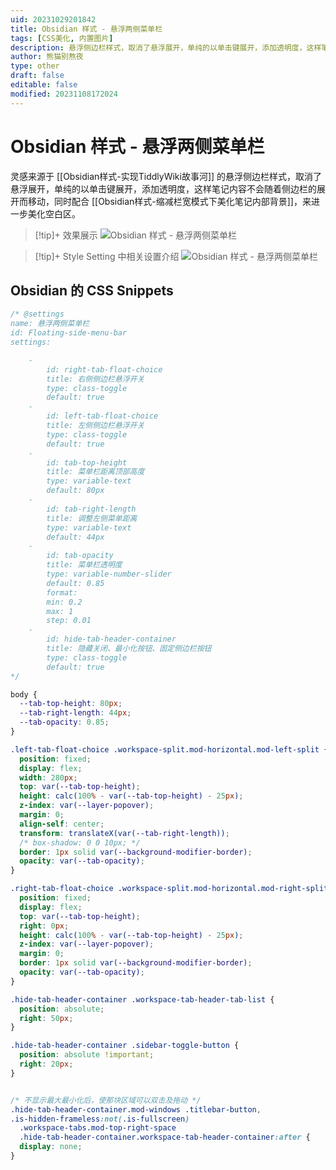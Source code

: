 ```yaml
---
uid: 20231029201842
title: Obsidian 样式 - 悬浮两侧菜单栏
tags: [CSS美化, 内置图片]
description: 悬浮侧边栏样式，取消了悬浮展开，单纯的以单击键展开，添加透明度，这样笔记内容不会随着侧边栏的展开而移动
author: 熊猫别熬夜
type: other
draft: false
editable: false
modified: 20231108172024
---
```


# Obsidian 样式 - 悬浮两侧菜单栏

灵感来源于 [[Obsidian样式-实现TiddlyWiki故事河]] 的悬浮侧边栏样式，取消了悬浮展开，单纯的以单击键展开，添加透明度，这样笔记内容不会随着侧边栏的展开而移动，同时配合 [[Obsidian样式-缩减栏宽模式下美化笔记内部背景]]，来进一步美化空白区。

> [!tip]+ 效果展示
> ![Obsidian 样式 - 悬浮两侧菜单栏](https://cdn.pkmer.cn/images/Pasted%20image%2020231027132828.png!pkmer)

> [!tip]+ Style Setting 中相关设置介绍
> ![Obsidian 样式 - 悬浮两侧菜单栏](https://cdn.pkmer.cn/images/Pasted%20image%2020231028181354.png!pkmer)

## Obsidian 的 CSS Snippets

```css
/* @settings
name: 悬浮两侧菜单栏
id: Floating-side-menu-bar
settings:

	-
		id: right-tab-float-choice
		title: 右侧侧边栏悬浮开关
		type: class-toggle
		default: true
	-
		id: left-tab-float-choice
		title: 左侧侧边栏悬浮开关
		type: class-toggle
		default: true
	-
		id: tab-top-height
		title: 菜单栏距离顶部高度
		type: variable-text
		default: 80px
	-
		id: tab-right-length
		title: 调整左侧菜单距离
		type: variable-text
		default: 44px
	-
		id: tab-opacity
		title: 菜单栏透明度
		type: variable-number-slider
		default: 0.85
		format: 
		min: 0.2
		max: 1
		step: 0.01
	-
		id: hide-tab-header-container
		title: 隐藏关闭、最小化按钮、固定侧边栏按钮
		type: class-toggle
		default: true
*/

body {
  --tab-top-height: 80px;
  --tab-right-length: 44px;
  --tab-opacity: 0.85;
}

.left-tab-float-choice .workspace-split.mod-horizontal.mod-left-split {
  position: fixed;
  display: flex;
  width: 280px;
  top: var(--tab-top-height);
  height: calc(100% - var(--tab-top-height) - 25px);
  z-index: var(--layer-popover);
  margin: 0;
  align-self: center;
  transform: translateX(var(--tab-right-length));
  /* box-shadow: 0 0 10px; */
  border: 1px solid var(--background-modifier-border);
  opacity: var(--tab-opacity);
}

.right-tab-float-choice .workspace-split.mod-horizontal.mod-right-split {
  position: fixed;
  display: flex;
  top: var(--tab-top-height);
  right: 0px;
  height: calc(100% - var(--tab-top-height) - 25px);
  z-index: var(--layer-popover);
  margin: 0;
  border: 1px solid var(--background-modifier-border);
  opacity: var(--tab-opacity);
}

.hide-tab-header-container .workspace-tab-header-tab-list {
  position: absolute;
  right: 50px;
}

.hide-tab-header-container .sidebar-toggle-button {
  position: absolute !important;
  right: 20px;
}


/* 不显示最大最小化后，使那块区域可以双击及拖动 */
.hide-tab-header-container.mod-windows .titlebar-button,
.is-hidden-frameless:not(.is-fullscreen)
  .workspace-tabs.mod-top-right-space
  .hide-tab-header-container.workspace-tab-header-container:after {
  display: none;
}
```

